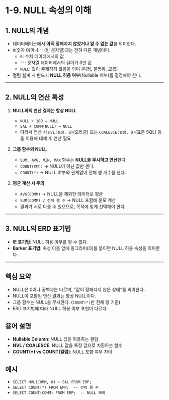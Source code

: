 # 1-9. NULL 속성의 이해

## 1. NULL의 개념
- 데이터베이스에서 **아직 정해지지 않았거나 알 수 없는 값**을 의미한다.
- `0`(숫자 0)이나 `''`(빈 문자열)과는 전혀 다른 개념이다.
    - `0`: 수치 데이터에서의 값
    - `''`: 문자열 데이터에서의 길이가 0인 값
    - `NULL`: 값이 존재하지 않음을 의미 (미정, 불명확, 모름)
- 컬럼 설계 시 반드시 **NULL 허용 여부**(Nullable 여부)를 결정해야 한다.

---

## 2. NULL의 연산 특성
1. **NULL과의 연산 결과는 항상 NULL**
    - `NULL + 100 → NULL`
    - `SAL + COMM(NULL) → NULL`
    - 따라서 연산 시 `NVL(컬럼, 0)`(오라클) 또는 `COALESCE(컬럼, 0)`(표준 SQL) 등을 이용해 대체 후 연산 필요

2. **그룹 함수와 NULL**
    - `SUM, AVG, MIN, MAX` 함수는 **NULL을 무시하고 연산**한다.
    - `COUNT(컬럼)` → NULL이 아닌 값만 센다.
    - `COUNT(*)` → NULL 여부와 관계없이 전체 행 개수를 센다.

3. **평균 계산 시 주의**
    - `AVG(COMM)` → NULL을 제외한 데이터로 평균
    - `SUM(COMM) / 전체 행 수` → NULL 포함해 분모 계산
    - 결과가 서로 다를 수 있으므로, 목적에 맞게 선택해야 한다.

---

## 3. NULL의 ERD 표기법
- **IE 표기법**: NULL 허용 여부를 알 수 없다.
- **Barker 표기법**: 속성 이름 앞에 동그라미(O)를 붙이면 NULL 허용 속성을 의미한다.

---

## 핵심 요약
- NULL은 0이나 공백과는 다르며, "값이 정해지지 않은 상태"를 의미한다.
- NULL이 포함된 연산 결과는 항상 NULL이다.
- 그룹 함수는 NULL을 무시한다. (`COUNT(*)`만 전체 행 기준)
- ERD 표기법에 따라 NULL 허용 여부 표현이 다르다.

## 용어 설명
- **Nullable Column**: NULL 값을 허용하는 컬럼
- **NVL / COALESCE**: NULL 값을 특정 값으로 치환하는 함수
- **COUNT(*) vs COUNT(컬럼)**: NULL 포함 여부 차이

## 예시
- `SELECT NVL(COMM, 0) + SAL FROM EMP;`
- `SELECT COUNT(*) FROM EMP;  -- 전체 행 수`
- `SELECT COUNT(COMM) FROM EMP;  -- NULL 제외`
